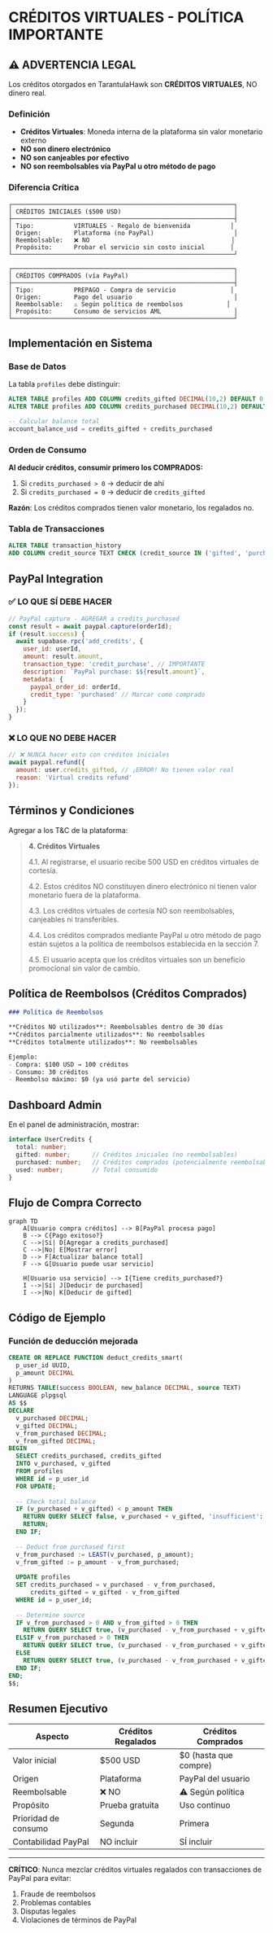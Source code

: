# CRÉDITOS VIRTUALES - POLÍTICA IMPORTANTE

## ⚠️ ADVERTENCIA LEGAL

Los créditos otorgados en TarantulaHawk son **CRÉDITOS VIRTUALES**, NO dinero real.

### Definición

- **Créditos Virtuales**: Moneda interna de la plataforma sin valor monetario externo
- **NO son dinero electrónico**
- **NO son canjeables por efectivo**
- **NO son reembolsables vía PayPal u otro método de pago**

### Diferencia Crítica

```
┌─────────────────────────────────────────────────────────────┐
│ CRÉDITOS INICIALES ($500 USD)                               │
├─────────────────────────────────────────────────────────────┤
│ Tipo:           VIRTUALES - Regalo de bienvenida           │
│ Origen:         Plataforma (no PayPal)                      │
│ Reembolsable:   ❌ NO                                       │
│ Propósito:      Probar el servicio sin costo inicial       │
└─────────────────────────────────────────────────────────────┘

┌─────────────────────────────────────────────────────────────┐
│ CRÉDITOS COMPRADOS (vía PayPal)                             │
├─────────────────────────────────────────────────────────────┤
│ Tipo:           PREPAGO - Compra de servicio               │
│ Origen:         Pago del usuario                            │
│ Reembolsable:   ⚠️ Según política de reembolsos            │
│ Propósito:      Consumo de servicios AML                    │
└─────────────────────────────────────────────────────────────┘
```

## Implementación en Sistema

### Base de Datos

La tabla `profiles` debe distinguir:

```sql
ALTER TABLE profiles ADD COLUMN credits_gifted DECIMAL(10,2) DEFAULT 0;
ALTER TABLE profiles ADD COLUMN credits_purchased DECIMAL(10,2) DEFAULT 0;

-- Calcular balance total
account_balance_usd = credits_gifted + credits_purchased
```

### Orden de Consumo

**Al deducir créditos, consumir primero los COMPRADOS:**

1. Si `credits_purchased > 0` → deducir de ahí
2. Si `credits_purchased = 0` → deducir de `credits_gifted`

**Razón**: Los créditos comprados tienen valor monetario, los regalados no.

### Tabla de Transacciones

```sql
ALTER TABLE transaction_history 
ADD COLUMN credit_source TEXT CHECK (credit_source IN ('gifted', 'purchased', 'mixed'));
```

## PayPal Integration

### ✅ LO QUE SÍ DEBE HACER

```javascript
// PayPal capture - AGREGAR a credits_purchased
const result = await paypal.capture(orderId);
if (result.success) {
  await supabase.rpc('add_credits', {
    user_id: userId,
    amount: result.amount,
    transaction_type: 'credit_purchase', // IMPORTANTE
    description: `PayPal purchase: $${result.amount}`,
    metadata: { 
      paypal_order_id: orderId,
      credit_type: 'purchased' // Marcar como comprado
    }
  });
}
```

### ❌ LO QUE NO DEBE HACER

```javascript
// ❌ NUNCA hacer esto con créditos iniciales
await paypal.refund({
  amount: user.credits_gifted, // ¡ERROR! No tienen valor real
  reason: 'Virtual credits refund'
});
```

## Términos y Condiciones

Agregar a los T&C de la plataforma:

> **4. Créditos Virtuales**
>
> 4.1. Al registrarse, el usuario recibe 500 USD en créditos virtuales de cortesía.
>
> 4.2. Estos créditos NO constituyen dinero electrónico ni tienen valor monetario fuera de la plataforma.
>
> 4.3. Los créditos virtuales de cortesía NO son reembolsables, canjeables ni transferibles.
>
> 4.4. Los créditos comprados mediante PayPal u otro método de pago están sujetos a la política de reembolsos establecida en la sección 7.
>
> 4.5. El usuario acepta que los créditos virtuales son un beneficio promocional sin valor de cambio.

## Política de Reembolsos (Créditos Comprados)

```markdown
### Política de Reembolsos

**Créditos NO utilizados**: Reembolsables dentro de 30 días
**Créditos parcialmente utilizados**: No reembolsables
**Créditos totalmente utilizados**: No reembolsables

Ejemplo:
- Compra: $100 USD → 100 créditos
- Consumo: 30 créditos
- Reembolso máximo: $0 (ya usó parte del servicio)
```

## Dashboard Admin

En el panel de administración, mostrar:

```typescript
interface UserCredits {
  total: number;
  gifted: number;      // Créditos iniciales (no reembolsables)
  purchased: number;   // Créditos comprados (potencialmente reembolsables)
  used: number;        // Total consumido
}
```

## Flujo de Compra Correcto

```mermaid
graph TD
    A[Usuario compra créditos] --> B[PayPal procesa pago]
    B --> C{Pago exitoso?}
    C -->|Sí| D[Agregar a credits_purchased]
    C -->|No| E[Mostrar error]
    D --> F[Actualizar balance total]
    F --> G[Usuario puede usar servicio]
    
    H[Usuario usa servicio] --> I{Tiene credits_purchased?}
    I -->|Sí| J[Deducir de purchased]
    I -->|No| K[Deducir de gifted]
```

## Código de Ejemplo

### Función de deducción mejorada

```sql
CREATE OR REPLACE FUNCTION deduct_credits_smart(
  p_user_id UUID,
  p_amount DECIMAL
)
RETURNS TABLE(success BOOLEAN, new_balance DECIMAL, source TEXT)
LANGUAGE plpgsql
AS $$
DECLARE
  v_purchased DECIMAL;
  v_gifted DECIMAL;
  v_from_purchased DECIMAL;
  v_from_gifted DECIMAL;
BEGIN
  SELECT credits_purchased, credits_gifted 
  INTO v_purchased, v_gifted
  FROM profiles 
  WHERE id = p_user_id
  FOR UPDATE;
  
  -- Check total balance
  IF (v_purchased + v_gifted) < p_amount THEN
    RETURN QUERY SELECT false, v_purchased + v_gifted, 'insufficient'::TEXT;
    RETURN;
  END IF;
  
  -- Deduct from purchased first
  v_from_purchased := LEAST(v_purchased, p_amount);
  v_from_gifted := p_amount - v_from_purchased;
  
  UPDATE profiles
  SET credits_purchased = v_purchased - v_from_purchased,
      credits_gifted = v_gifted - v_from_gifted
  WHERE id = p_user_id;
  
  -- Determine source
  IF v_from_purchased > 0 AND v_from_gifted > 0 THEN
    RETURN QUERY SELECT true, (v_purchased - v_from_purchased + v_gifted - v_from_gifted), 'mixed'::TEXT;
  ELSIF v_from_purchased > 0 THEN
    RETURN QUERY SELECT true, (v_purchased - v_from_purchased + v_gifted - v_from_gifted), 'purchased'::TEXT;
  ELSE
    RETURN QUERY SELECT true, (v_purchased - v_from_purchased + v_gifted - v_from_gifted), 'gifted'::TEXT;
  END IF;
END;
$$;
```

## Resumen Ejecutivo

| Aspecto | Créditos Regalados | Créditos Comprados |
|---------|-------------------|-------------------|
| Valor inicial | $500 USD | $0 (hasta que compre) |
| Origen | Plataforma | PayPal del usuario |
| Reembolsable | ❌ NO | ⚠️ Según política |
| Propósito | Prueba gratuita | Uso continuo |
| Prioridad de consumo | Segunda | Primera |
| Contabilidad PayPal | NO incluir | SÍ incluir |

---

**CRÍTICO**: Nunca mezclar créditos virtuales regalados con transacciones de PayPal para evitar:
1. Fraude de reembolsos
2. Problemas contables
3. Disputas legales
4. Violaciones de términos de PayPal
